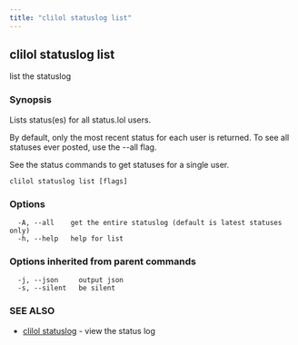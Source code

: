 ```yaml
---
title: "clilol statuslog list"
---
```

## clilol statuslog list

list the statuslog

### Synopsis

Lists status(es) for all status.lol users.

By default, only the most recent status for each user is returned.
To see all statuses ever posted, use the --all flag.

See the status commands to get statuses for a single user.

```
clilol statuslog list [flags]
```

### Options

```
  -A, --all    get the entire statuslog (default is latest statuses only)
  -h, --help   help for list
```

### Options inherited from parent commands

```
  -j, --json     output json
  -s, --silent   be silent
```

### SEE ALSO

* [clilol statuslog](clilol_statuslog.md)	 - view the status log

